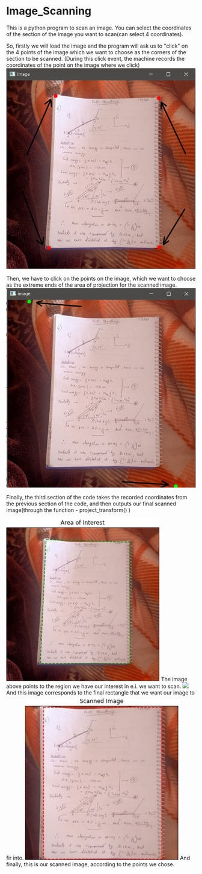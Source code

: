 # Image_Scanning

This is a python program to scan an image. You can select the coordinates of the section of the image you want to scan(can select 4 coordinates).

So, firstly we will load the image and the program will ask us to "click" on the 4 points of the image which we want to choose as the corners of the section to be scanned.
(During this click event, the machine records the coordinates of the point on the image where we click)
<img src="Images/Scanning1.png">

Then, we have to click on the points on the image, which we want to choose as the extreme ends of the area of projection for the scanned image.
<img src="Images/Scanning2.png">

Finally, the third section of the code takes the recorded coordinates from the previous section of the code, and then outputs our final scanned image(through the function - project_transform() )

<img src="Images/Area_of _interest.JPG">
The image above points to the region we have our interest in e.i. we want to scan.
 
<img src="Images/Area_of_projection.JPG.JPG">
And this image corresponds to the final rectangle that we want our image to fir into.

<img src="Images/Final_scanned_image.JPG">
And finally, this is our scanned image, according to the points we chose.

